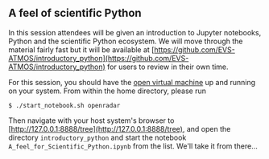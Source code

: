 ## A feel of scientific Python
In this session attendees will be given an introduction to Jupyter notebooks, Python and the scientific Python ecosystem. We will move through the material fairly fast but it will be available at [https://github.com/EVS-ATMOS/introductory_python](https://github.com/EVS-ATMOS/introductory_python) for users to review in their own time.
 
For this session, you should have the [open virtual machine](http://openradarscience.org/vm-docs/) up and running on your system. From within the home directory, please run

```
$ ./start_notebook.sh openradar
```

Then navigate with your host system's browser to [http://127.0.0.1:8888/tree](http://127.0.0.1:8888/tree), and open the directory `introductory_python` and start the notebook `A_feel_for_Scientific_Python.ipynb` from the list. We'll take it from there...

